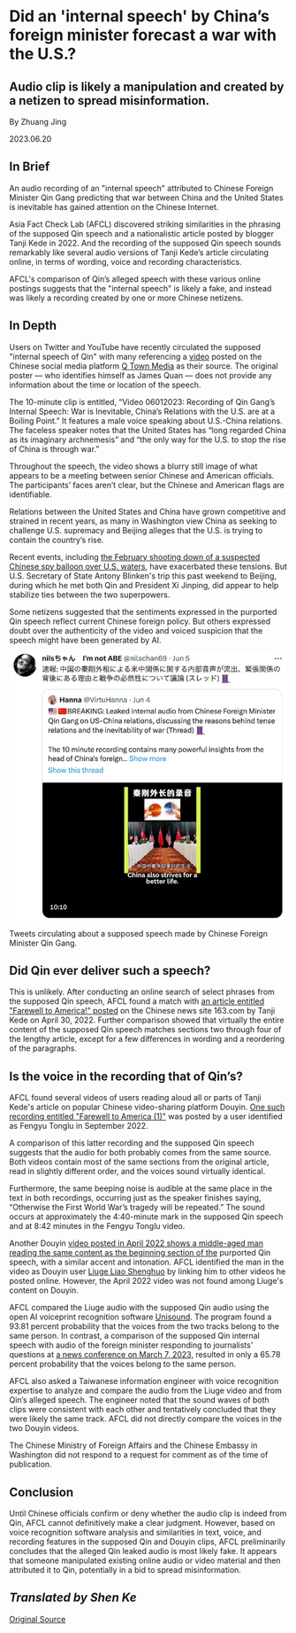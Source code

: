 # Did an 'internal speech' by China’s foreign minister forecast a war with the U.S.?

## Audio clip is likely a manipulation and created by a netizen to spread misinformation.

By Zhuang Jing

2023.06.20

## In Brief

An audio recording of an "internal speech" attributed to Chinese Foreign Minister Qin Gang predicting that war between China and the United States is inevitable has gained attention on the Chinese Internet.

Asia Fact Check Lab (AFCL) discovered striking similarities in the phrasing of the supposed Qin speech and a nationalistic article posted by blogger Tanji Kede in 2022. And the recording of the supposed Qin speech sounds remarkably like several audio versions of Tanji Kede’s article circulating online, in terms of wording, voice and recording characteristics.

AFCL's comparison of Qin’s alleged speech with these various online postings suggests that the "internal speech" is likely a fake, and instead was likely a recording created by one or more Chinese netizens.

## In Depth

Users on Twitter and YouTube have recently circulated the supposed "internal speech of Qin" with many referencing a [video](https://www.qtown.media/share/linkPage/881D5921-269C-4680-BABF-20B53C065E41.html) posted on the Chinese social media platform [Q Town Media](https://qtown.media/) as their source. The original poster — who identifies himself as James Quan — does not provide any information about the time or location of the speech.

The 10-minute clip is entitled, “Video 06012023: Recording of Qin Gang’s Internal Speech: War is Inevitable, China’s Relations with the U.S. are at a Boiling Point.” It features a male voice speaking about U.S.-China relations. The faceless speaker notes that the United States has “long regarded China as its imaginary archnemesis” and “the only way for the U.S. to stop the rise of China is through war.”

Throughout the speech, the video shows a blurry still image of what appears to be a meeting between senior Chinese and American officials. The participants’ faces aren’t clear, but the Chinese and American flags are identifiable.

Relations between the United States and China have grown competitive and strained in recent years, as many in Washington view China as seeking to challenge U.S. supremacy and Beijing alleges that the U.S. is trying to contain the country’s rise.

Recent events, including [the February shooting down of a suspected Chinese spy balloon over U.S. waters](https://www.nytimes.com/2023/02/04/us/politics/chinese-spy-balloon-shot-down.html), have exacerbated these tensions. But U.S. Secretary of State Antony Blinken's trip this past weekend to Beijing, during which he met both Qin and President Xi Jinping, did appear to help stabilize ties between the two superpowers.

Some netizens suggested that the sentiments expressed in the purported Qin speech reflect current Chinese foreign policy. But others expressed doubt over the authenticity of the video and voiced suspicion that the speech might have been generated by AI.

![2.png](images/J76HPR5EFEQJ7MOT6D3ICTFBTI.png)

Tweets circulating about a supposed speech made by Chinese Foreign Minister Qin Gang.

## Did Qin ever deliver such a speech?

This is unlikely. After conducting an online search of select phrases from the supposed Qin speech, AFCL found a match with [an article entitled "Farewell to America!" posted](https://www.163.com/dy/article/H684R8850550WCN1.html) on the Chinese news site 163.com by Tanji Kede on April 30, 2022. Further comparison showed that virtually the entire content of the supposed Qin speech matches sections two through four of the lengthy article, except for a few differences in wording and a reordering of the paragraphs.

## Is the voice in the recording that of Qin’s?

AFCL found several videos of users reading aloud all or parts of Tanji Kede's article on popular Chinese video-sharing platform Douyin. [One such recording entitled "Farewell to America (1)"](https://www.douyin.com/video/7149160800836537611) was posted by a user identified as Fengyu Tonglu in September 2022.

A comparison of this latter recording and the supposed Qin speech suggests that the audio for both probably comes from the same source. Both videos contain most of the same sections from the original article, read in slightly different order, and the voices sound virtually identical.

Furthermore, the same beeping noise is audible at the same place in the text in both recordings, occurring just as the speaker finishes saying, “Otherwise the First World War’s tragedy will be repeated.” The sound occurs at approximately the 4:40-minute mark in the supposed Qin speech and at 8:42 minutes in the Fengyu Tonglu video.

Another Douyin [video posted in April 2022 shows a middle-aged man reading the same content as the beginning section of the](https://www.douyin.com/video/7091008599908044071) purported Qin speech, with a similar accent and intonation. AFCL identified the man in the video as Douyin user [Liuge Liao Shenghuo](https://www.douyin.com/user/MS4wLjABAAAAqYmID85J8Ju6MHik-c2fmnUfUrWNXxGj5S8aBtitCM4) by linking him to other videos he posted online. However, the April 2022 video was not found among Liuge's content on Douyin.

AFCL compared the Liuge audio with the supposed Qin audio using the open AI voiceprint recognition software [Unisound](https://ai.unisound.com/voiceprint-recognition). The program found a 93.81 percent probability that the voices from the two tracks belong to the same person. In contrast, a comparison of the supposed Qin internal speech with audio of the foreign minister responding to journalists' questions at [a news conference on March 7, 2023,](https://www.youtube.com/watch?v=-rtCeqgnRdI) resulted in only a 65.78 percent probability that the voices belong to the same person.

AFCL also asked a Taiwanese information engineer with voice recognition expertise to analyze and compare the audio from the Liuge video and from Qin’s alleged speech. The engineer noted that the sound waves of both clips were consistent with each other and tentatively concluded that they were likely the same track. AFCL did not directly compare the voices in the two Douyin videos.

The Chinese Ministry of Foreign Affairs and the Chinese Embassy in Washington did not respond to a request for comment as of the time of publication.

## Conclusion

Until Chinese officials confirm or deny whether the audio clip is indeed from Qin, AFCL cannot definitively make a clear judgment. However, based on voice recognition software analysis and similarities in text, voice, and recording features in the supposed Qin and Douyin clips, AFCL preliminarily concludes that the alleged Qin leaked audio is most likely fake. It appears that someone manipulated existing online audio or video material and then attributed it to Qin, potentially in a bid to spread misinformation.

## *Translated by Shen Ke*



[Original Source](https://www.rfa.org/english/news/afcl/fact-check-qin-audio-06202023151155.html)